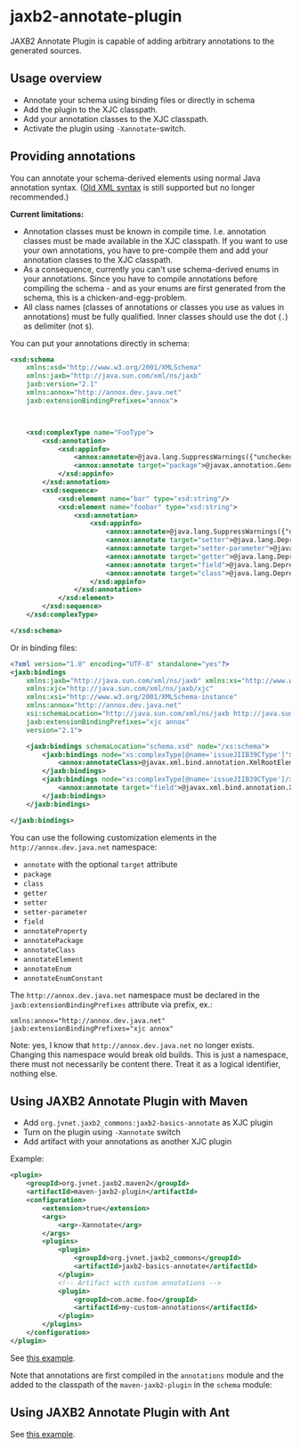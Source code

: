 jaxb2-annotate-plugin
=====================

JAXB2 Annotate Plugin is capable of adding arbitrary annotations to the generated sources.

Usage overview
--------------

* Annotate your schema using binding files or directly in schema
* Add the plugin to the XJC classpath.
* Add your annotation classes to the XJC classpath.
* Activate the plugin using `-Xannotate`-switch.

Providing annotations
---------------------

You can annotate your schema-derived elements using normal Java annotation syntax.
([Old XML syntax](http://confluence.highsource.org/display/J2B/Annotate+Plugin) is still supported but no longer recommended.)

**Current limitations:**
* Annotation classes must be known in compile time. I.e. annotation classes must be made available in the XJC classpath.
If you want to use your own annotations, you have to pre-compile them and add your annotation classes to the XJC classpath.
* As a consequence, currently you can't use schema-derived enums in your annotations. Since you have to compile annotations
before compiling the schema - and as your enums are first generated from the schema, this is a chicken-and-egg-problem.
* All class names (classes of annotations or classes you use as values in annotations) must be fully qualified.
Inner classes should use the dot (`.`) as delimiter (not `$`).

You can put your annotations directly in schema:

````xml
<xsd:schema
	xmlns:xsd="http://www.w3.org/2001/XMLSchema" 
	xmlns:jaxb="http://java.sun.com/xml/ns/jaxb"
	jaxb:version="2.1" 
	xmlns:annox="http://annox.dev.java.net" 
	jaxb:extensionBindingPrefixes="annox">



	<xsd:complexType name="FooType">
		<xsd:annotation>
			<xsd:appinfo>
				<annox:annotate>@java.lang.SuppressWarnings({"unchecked","rawtypes"})</annox:annotate>
				<annox:annotate target="package">@javax.annotation.Generated({"XJC","JAXB2 Annotate Plugin"})</annox:annotate>
			</xsd:appinfo>
		</xsd:annotation>
		<xsd:sequence>
			<xsd:element name="bar" type="xsd:string"/>
			<xsd:element name="foobar" type="xsd:string">
				<xsd:annotation>
					<xsd:appinfo>
						<annox:annotate>@java.lang.SuppressWarnings({"unchecked","rawtypes"})</annox:annotate>
						<annox:annotate target="setter">@java.lang.Deprecated</annox:annotate>
						<annox:annotate target="setter-parameter">@java.lang.Deprecated</annox:annotate>
						<annox:annotate target="getter">@java.lang.Deprecated</annox:annotate>
						<annox:annotate target="field">@java.lang.Deprecated</annox:annotate>
						<annox:annotate target="class">@java.lang.Deprecated</annox:annotate>
					</xsd:appinfo>
				</xsd:annotation>
			</xsd:element>
		</xsd:sequence>
	</xsd:complexType>

</xsd:schema>
````

Or in binding files:

````xml
<?xml version="1.0" encoding="UTF-8" standalone="yes"?>
<jaxb:bindings
	xmlns:jaxb="http://java.sun.com/xml/ns/jaxb" xmlns:xs="http://www.w3.org/2001/XMLSchema"
	xmlns:xjc="http://java.sun.com/xml/ns/jaxb/xjc"
	xmlns:xsi="http://www.w3.org/2001/XMLSchema-instance"
	xmlns:annox="http://annox.dev.java.net"
	xsi:schemaLocation="http://java.sun.com/xml/ns/jaxb http://java.sun.com/xml/ns/jaxb/bindingschema_2_0.xsd"
	jaxb:extensionBindingPrefixes="xjc annox"
	version="2.1">

	<jaxb:bindings schemaLocation="schema.xsd" node="/xs:schema">
		<jaxb:bindings node="xs:complexType[@name='issueJIIB39CType']">
			<annox:annotateClass>@javax.xml.bind.annotation.XmlRootElement(name="IssueJIIB39CType")</annox:annotateClass>
		</jaxb:bindings>
		<jaxb:bindings node="xs:complexType[@name='issueJIIB39CType']/xs:attribute[@name='test']">
			<annox:annotate target="field">@javax.xml.bind.annotation.XmlAttribute(required=false, name="test")</annox:annotate>
		</jaxb:bindings>
	</jaxb:bindings>

</jaxb:bindings>
````

You can use the following customization elements in the `http://annox.dev.java.net` namespace:
* `annotate` with the optional `target` attribute
 * `package`
 * `class`
 * `getter`
 * `setter`
 * `setter-parameter`
 * `field`
* `annotateProperty`
* `annotatePackage`
* `annotateClass`
* `annotateElement`
* `annotateEnum`
* `annotateEnumConstant`

The `http://annox.dev.java.net` namespace must be declared in the `jaxb:extensionBindingPrefixes` attribute via prefix, ex.:

````
xmlns:annox="http://annox.dev.java.net"
jaxb:extensionBindingPrefixes="xjc annox"
````

Note: yes, I know that `http://annox.dev.java.net` no longer exists. Changing this namespace would break old builds.
This is just a namespace, there must not necessarily be content there. Treat it as a logical identifier, nothing else.

Using JAXB2 Annotate Plugin with Maven
--------------------------------------

* Add `org.jvnet.jaxb2_commons:jaxb2-basics-annotate` as XJC plugin
* Turn on the plugin using `-Xannotate` switch
* Add artifact with your annotations as another XJC plugin

Example:

````xml
<plugin>
	<groupId>org.jvnet.jaxb2.maven2</groupId>
	<artifactId>maven-jaxb2-plugin</artifactId>
	<configuration>
		<extension>true</extension>
		<args>
			<arg>-Xannotate</arg>
		</args>
		<plugins>
			<plugin>
				<groupId>org.jvnet.jaxb2_commons</groupId>
				<artifactId>jaxb2-basics-annotate</artifactId>
			</plugin>
			<!-- Artifact with custom annotations -->
			<plugin>
				<groupId>com.acme.foo</groupId>
				<artifactId>my-custom-annotations</artifactId>
			</plugin>
		</plugins>
	</configuration>
</plugin>
````
See [this example](https://github.com/highsource/jaxb2-annotate-plugin/tree/master/tests/annox).

Note that annotations are first compiled in the `annotations` module and the added to the classpath of the `maven-jaxb2-plugin` in the `schema` module:

Using JAXB2 Annotate Plugin with Ant
------------------------------------
See [this example](https://github.com/highsource/jaxb2-annotate-plugin/blob/master/samples/annotate/project-build.xml).